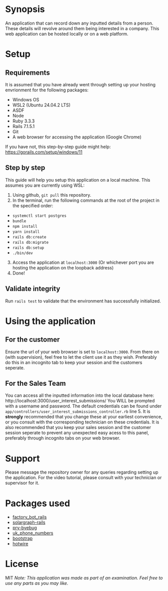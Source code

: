 # Synopsis
An application that can record down any inputted details from a person.
These details will revolve around them being interested in a company.
This web application can be hosted locally or on a web platform.

# Setup
## Requirements
It is assumed that you have already went through setting up your hosting envrionment for the following packages:
- Windows OS
- WSL2 (Ubuntu 24.04.2 LTS)
- ASDF
- Node
- Ruby 3.3.3
- Rails 7.1.5.1
- Git
- A web browser for accessing the application (Google Chrome)

If you have not, this step-by-step guide might help: https://gorails.com/setup/windows/11

## Step by step
This guide will help you setup this application on a local machine. This assumes you are currently using WSL:
1. Using github, `git pull` this repository.
2. In the terminal, run the following commands at the root of the project in the specified order:
  - `systemctl start postgres`
  - `bundle`
  - `npm install`
  - `yarn install`
  - `rails db:create`
  - `rails db:migrate`
  - `rails db:setup`
  - `./bin/dev`
3. Access the application at `localhost:3000` (Or whichever port you are hosting the application on the loopback address)
4. Done!

## Validate integrity
Run `rails test` to validate that the environment has successfully initialized.

# Using the application
## For the customer
Ensure the url of your web browser is set to `localhost:3000`.
From there on (with supervision), feel free to let the client use it as they wish.
Preferably do this in an incognito tab to keep your session and the customers seperate.

## For the Sales Team
You can access all the inputted information into the local database here: http://localhost:3000/user_interest_submissions/
You WILL be prompted with a username and password.
The default credentials can be found under `app/controllers/user_interest_submissions_controller.rb` line 5.
It is **strongly** recommended that you change these at your earliest convenience, or you consult with the corresponding technician on these credentials.
It is also recommended that you keep your sales session and the customer session seperate to prevent any unexpected easy acess to this panel, preferably through incognito tabs on your web browser.

# Support
Please message the repository owner for any queries regarding setting up the application.
For the video tutorial, please consult with your technician or supervisor for it.


# Packages used
- [factory_bot_rails](https://github.com/thoughtbot/factory_bot_rails)
- [solargraph-rails](https://github.com/iftheshoefritz/solargraph-rails)
- [pry-byebug](https://github.com/deivid-rodriguez/pry-byebug)
- [uk_phone_numbers](https://github.com/gocardless/uk_phone_numbers)
- [bootstrap](https://getbootstrap.com/)
- [hotwire](https://hotwired.dev/)


# License
MIT
*Note: This application was made as part of an examination. Feel free to use any parts as you may like.*
